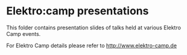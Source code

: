 # Elektro:camp presentations
This folder contains presentation slides of talks held
at various Elektro Camp events.

For Elektro Camp details please refer to http://www.elektro-camp.de